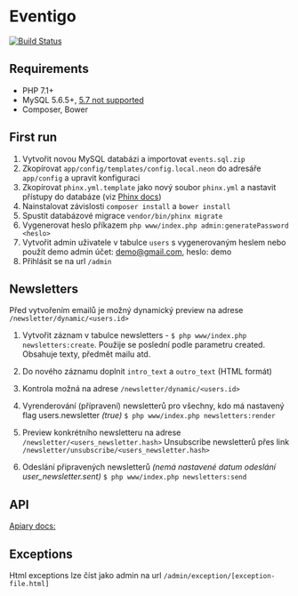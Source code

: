 # Eventigo

[![Build Status](https://img.shields.io/travis/eventigo/eventigo-web/master.svg?style=flat-square)](https://travis-ci.org/eventigo/eventigo-web)


## Requirements

- PHP 7.1+
- MySQL 5.6.5+, [5.7 not supported](http://stackoverflow.com/questions/34691059/select-distinct-and-order-by-in-mysql)
- Composer, Bower

## First run

1. Vytvořit novou MySQL databázi a importovat `events.sql.zip`
2. Zkopírovat `app/config/templates/config.local.neon` do adresáře `app/config` a upravit konfiguraci
3. Zkopírovat `phinx.yml.template` jako nový soubor `phinx.yml` a nastavit přístupy do databáze (viz [Phinx docs](http://docs.phinx.org/en/latest/configuration.html))
4. Nainstalovat závislosti `composer install` a `bower install`
5. Spustit databázové migrace `vendor/bin/phinx migrate`
6. Vygenerovat heslo příkazem `php www/index.php admin:generatePassword <heslo>`
7. Vytvořit admin uživatele v tabulce `users` s vygenerovaným heslem nebo použít demo admin účet: demo@gmail.com, heslo: demo
8. Přihlásit se na url `/admin`


## Newsletters

Před vytvořením emailů je možný dynamický preview na adrese `/newsletter/dynamic/<users.id>`

1. Vytvořit záznam v tabulce newsletters - `$ php www/index.php newsletters:create`. Použije se poslední podle parametru created. Obsahuje texty, předmět mailu atd.

2. Do nového záznamu doplnit `intro_text` a `outro_text` (HTML formát)

3. Kontrola možná na adrese `/newsletter/dynamic/<users.id>`

4. Vyrenderování (přípravení) newsletterů pro všechny, kdo má nastavený flag users.newsletter _(true)_
`
$ php www/index.php newsletters:render
`  

5. Preview konkrétního newsletteru na adrese `/newsletter/<users_newsletter.hash>`
Unsubscribe newsletterů přes link `/newsletter/unsubscribe/<users_newsletter.hash>` 
    
6. Odeslání připravených newsletterů _(nemá nastavené datum odeslání user_newsletter.sent)_
`
$ php www/index.php newsletters:send
`

## API

[Apiary docs:](http://docs.eventigo.apiary.io) 

## Exceptions

Html exceptions lze číst jako admin na url `/admin/exception/[exception-file.html]`
